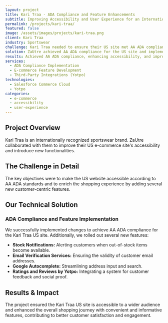 ```yaml
---
layout: project
title: Kari Traa - ADA Compliance and Feature Enhancements
subtitle: Improving Accessibility and User Experience for an International Sportswear Brand
permalink: /projects/kari-traa/
featured: false
image: /assets/images/projects/kari-traa.png
client: Kari Traa
industry: Sportswear
challenge: Kari Traa needed to ensure their US site met AA ADA compliance standards and sought to implement several new features to enhance the customer experience.
solution: ZaUtre achieved AA ADA compliance for the US site and implemented multiple features including stock notifications, email verification services, Google autocomplete, and Yotpo ratings and reviews.
results: Achieved AA ADA compliance, enhancing accessibility, and improved user engagement through new site features.
services:
  - ADA Compliance Implementation
  - E-commerce Feature Development
  - Third-Party Integrations (Yotpo)
technologies:
  - Salesforce Commerce Cloud
  - Yotpo
categories:
  - e-commerce
  - accessibility
  - user-experience
---
```


## Project Overview

Kari Traa is an internationally recognized sportswear brand. ZaUtre collaborated with them to improve their US e-commerce site's accessibility and introduce new functionalities.

## The Challenge in Detail

The key objectives were to make the US website accessible according to AA ADA standards and to enrich the shopping experience by adding several new customer-centric features.

## Our Technical Solution

### ADA Compliance and Feature Implementation

We successfully implemented changes to achieve AA ADA compliance for the Kari Traa US site. Additionally, we rolled out several new features:
- **Stock Notifications:** Alerting customers when out-of-stock items become available.
- **Email Verification Services:** Ensuring the validity of customer email addresses.
- **Google Autocomplete:** Streamlining address input and search.
- **Ratings and Reviews by Yotpo:** Integrating a system for customer feedback and social proof.

## Results & Impact

The project ensured the Kari Traa US site is accessible to a wider audience and enhanced the overall shopping journey with convenient and informative features, contributing to better customer satisfaction and engagement.